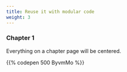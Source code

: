 ```yaml
---
title: Reuse it with modular code
weight: 3
---
```


### Chapter 1

Everything on a chapter page will be centered.

{{% codepen 500 ByvmMo %}}
